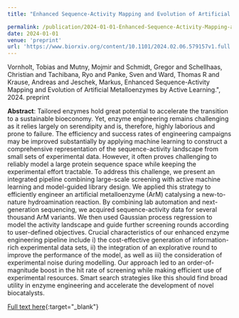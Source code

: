 ```yaml
---
title: "Enhanced Sequence-Activity Mapping and Evolution of Artificial Metalloenzymes by Active Learning"

permalink: /publication/2024-01-01-Enhanced-Sequence-Activity-Mapping-and-Evolution-of-Artificial-Metalloenzymes-by-Active-Learning
date: 2024-01-01
venue: 'preprint'
url: 'https://www.biorxiv.org/content/10.1101/2024.02.06.579157v1.full.pdf'
---
```


Vornholt, Tobias and Mutny, Mojmir and Schmidt, Gregor and Schellhaas, Christian and Tachibana, Ryo and Panke, Sven and Ward, Thomas R and Krause, Andreas and Jeschek, Markus, Enhanced Sequence-Activity Mapping and Evolution of Artificial Metalloenzymes by Active Learning.", 2024. preprint

**Abstract**: Tailored enzymes hold great potential to accelerate the transition to a sustainable bioeconomy. Yet, enzyme engineering remains challenging as it relies largely on serendipity and is, therefore, highly laborious and prone to failure. The efficiency and success rates of engineering campaigns may be improved substantially by applying machine learning to construct a comprehensive representation of the sequence-activity landscape from small sets of experimental data. However, it often proves challenging to reliably model a large protein sequence space while keeping the experimental effort tractable. To address this challenge, we present an integrated pipeline combining large-scale screening with active machine learning and model-guided library design. We applied this strategy to efficiently engineer an artificial metalloenzyme (ArM) catalysing a new-to-nature hydroamination reaction. By combining lab automation and next-generation sequencing, we acquired sequence-activity data for several thousand ArM variants. We then used Gaussian process regression to model the activity landscape and guide further screening rounds according to user-defined objectives. Crucial characteristics of our enhanced enzyme engineering pipeline include i) the cost-effective generation of information-rich experimental data sets, ii) the integration of an explorative round to improve the performance of the model, as well as iii) the consideration of experimental noise during modelling. Our approach led to an order-of-magnitude boost in the hit rate of screening while making efficient use of experimental resources. Smart search strategies like this should find broad utility in enzyme engineering and accelerate the development of novel biocatalysts.

[Full text here](https://www.biorxiv.org/content/10.1101/2024.02.06.579157v1.full.pdf){:target="_blank"}
<!--more-->
